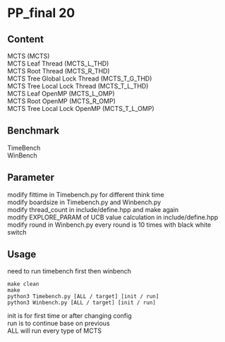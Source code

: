 # PP_final 20

## Content

MCTS (MCTS)  
MCTS Leaf Thread (MCTS_L_THD)  
MCTS Root Thread (MCTS_R_THD)  
MCTS Tree Global Lock Thread (MCTS_T_G_THD)  
MCTS Tree Local Lock Thread (MCTS_T_L_THD)  
MCTS Leaf OpenMP (MCTS_L_OMP)  
MCTS Root OpenMP (MCTS_R_OMP)  
MCTS Tree Local Lock OpenMP (MCTS_T_L_OMP)  

## Benchmark

TimeBench  
WinBench

## Parameter

modify fittime in Timebench.py for different think time  
modify boardsize in Timebench.py and Winbench.py  
modify thread_count in include/define.hpp and make again  
modify EXPLORE_PARAM of UCB value calculation in include/define.hpp  
modify round in Winbench.py every round is 10 times with black white switch  

## Usage

need to run timebench first then winbench  
```shell=
make clean
make
python3 Timebench.py [ALL / target] [init / run]
python3 Winbench.py [ALL / target] [init / run]
```
init is for first time or after changing config  
run is to continue base on previous  
ALL will run every type of MCTS  
